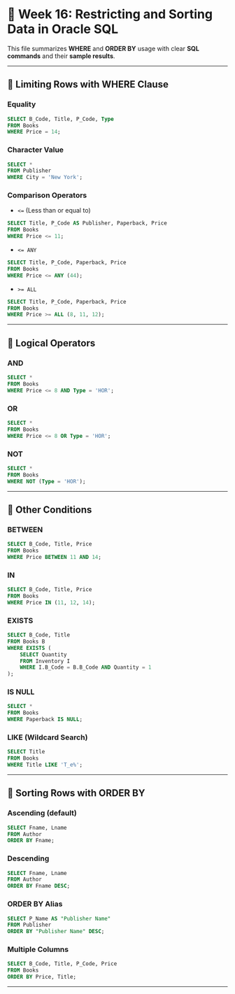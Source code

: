 # 📄 Week 16: Restricting and Sorting Data in Oracle SQL

This file summarizes **WHERE** and **ORDER BY** usage with clear **SQL commands** and their **sample results**.

---

## 🔷 Limiting Rows with WHERE Clause

### Equality
```sql
SELECT B_Code, Title, P_Code, Type
FROM Books
WHERE Price = 14;
```

### Character Value
```sql
SELECT *
FROM Publisher
WHERE City = 'New York';
```

### Comparison Operators
- `<=` (Less than or equal to)
```sql
SELECT Title, P_Code AS Publisher, Paperback, Price
FROM Books
WHERE Price <= 11;
```

- `<= ANY`
```sql
SELECT Title, P_Code, Paperback, Price
FROM Books
WHERE Price <= ANY (44);
```

- `>= ALL`
```sql
SELECT Title, P_Code, Paperback, Price
FROM Books
WHERE Price >= ALL (8, 11, 12);
```

---

## 🔷 Logical Operators

### AND
```sql
SELECT *
FROM Books
WHERE Price <= 8 AND Type = 'HOR';
```

### OR
```sql
SELECT *
FROM Books
WHERE Price <= 8 OR Type = 'HOR';
```

### NOT
```sql
SELECT *
FROM Books
WHERE NOT (Type = 'HOR');
```

---

## 🔷 Other Conditions

### BETWEEN
```sql
SELECT B_Code, Title, Price
FROM Books
WHERE Price BETWEEN 11 AND 14;
```

### IN
```sql
SELECT B_Code, Title, Price
FROM Books
WHERE Price IN (11, 12, 14);
```

### EXISTS
```sql
SELECT B_Code, Title
FROM Books B
WHERE EXISTS (
    SELECT Quantity
    FROM Inventory I
    WHERE I.B_Code = B.B_Code AND Quantity = 1
);
```

### IS NULL
```sql
SELECT *
FROM Books
WHERE Paperback IS NULL;
```

### LIKE (Wildcard Search)
```sql
SELECT Title
FROM Books
WHERE Title LIKE 'T_e%';
```

---

## 🔷 Sorting Rows with ORDER BY

### Ascending (default)
```sql
SELECT Fname, Lname
FROM Author
ORDER BY Fname;
```

### Descending
```sql
SELECT Fname, Lname
FROM Author
ORDER BY Fname DESC;
```

### ORDER BY Alias
```sql
SELECT P_Name AS "Publisher Name"
FROM Publisher
ORDER BY "Publisher Name" DESC;
```

### Multiple Columns
```sql
SELECT B_Code, Title, P_Code, Price
FROM Books
ORDER BY Price, Title;
```

---


